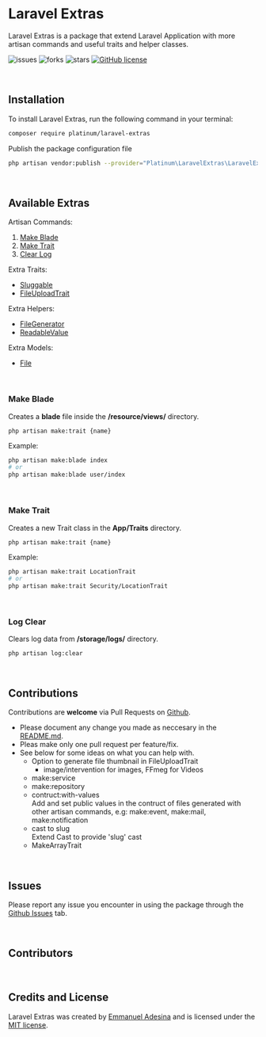 # Laravel Extras
Laravel Extras is a package that extend Laravel Application with more artisan commands and useful traits and helper classes.

![issues](https://img.shields.io/github/issues/ThePlatinum/laravel-extras)
![forks](https://img.shields.io/github/forks/ThePlatinum/laravel-extras)
![stars](https://img.shields.io/github/stars/ThePlatinum/laravel-extras)
[![GitHub license](https://img.shields.io/github/license/ThePlatinum/laravel-extras)](https://github.com/ThePlatinum/laravel-extras/blob/master/LICENSE)

<br>

## Installation
To install Laravel Extras, run the following command in your terminal:

```bash
composer require platinum/laravel-extras
```

Publish the package configuration file
```bash
php artisan vendor:publish --provider="Platinum\LaravelExtras\LaravelExtrasServiceProvider" --tag="config"
```

<br>

## Available Extras

Artisan Commands:
1. <a href="#make-blade">Make Blade</a> 
2. <a href="#make-trait">Make Trait</a>
3. <a href="#log-clear">Clear Log</a>

Extra Traits:
- [Sluggable](docs/traits/sluggable.md)
- [FileUploadTrait](docs/traits/file-upload-trait.md)

Extra Helpers:
- [FileGenerator](docs/helpers/file-generator.md)
- [ReadableValue](docs/helpers/readable-value.md)

Extra Models:
- [File](docs/models/file.md)


<br>

### Make Blade
Creates a **blade** file inside the **/resource/views/** directory.

`php artisan make:trait {name}`

Example:
```bash
php artisan make:blade index
# or
php artisan make:blade user/index
```


<br>

### Make Trait
Creates a new Trait class in the **App/Traits** directory.

`php artisan make:trait {name}`

Example:
```bash
php artisan make:trait LocationTrait
# or
php artisan make:trait Security/LocationTrait
```

<br>

### Log Clear

Clears log data from **/storage/logs/** directory.

`php artisan log:clear`


<br>

## Contributions
Contributions are **welcome** via Pull Requests on [Github](https://github.com/ThePlatinum/laravel-extras).
- Please document any change you made as neccesary in the [README.md](README.md).
- Pleas make only one pull request per feature/fix.
- See below for some ideas on what you can help with.
  - Option to generate file thumbnail in FileUploadTrait 
    - image/intervention for images, FFmeg for Videos
  - make:service
  - make:repository
  - contruct:with-values\
    Add and set public values in the contruct of files generated with other artisan commands, e.g: make:event, make:mail, make:notification
  - cast to slug\
    Extend Cast to provide 'slug' cast
  - MakeArrayTrait

<br>

## Issues
Please report any issue you encounter in using the package through the [Github Issues](https://github.com/ThePlatinum/laravel-extras/issues) tab.

<br>

## Contributors

<br>

## Credits and License
Laravel Extras was created by [Emmanuel Adesina](https://emmannueldesina.vercel.app/) and is licensed under the [MIT license](LICENSE.md).

